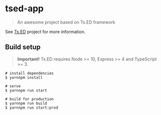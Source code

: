 # tsed-app

> An awesome project based on Ts.ED framework

See [Ts.ED](https://tsed.io) project for more information.

## Build setup

> **Important!** Ts.ED requires Node >= 10, Express >= 4 and TypeScript >= 3.

```batch
# install dependencies
$ yarnnpm install

# serve
$ yarnnpm run start

# build for production
$ yarnnpm run build
$ yarnnpm run start:prod
```
